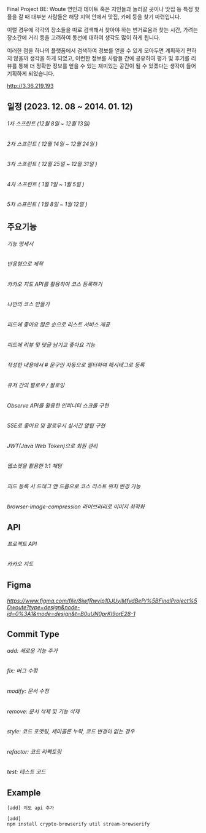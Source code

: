 Final Project BE: Woute
연인과 데이트 혹은 지인들과 놀러갈 곳이나 맛집 등 특정 핫플을 갈 때 대부분 사람들은 해당 지역 안에서 맛집, 카페 등을 찾기 마련입니다.

이럴 경우에 각각의 장소들을 따로 검색해서 찾아야 하는 번거로움과 찾는 시간, 가려는 장소간에 거리 등을 고려하여 동선에 대하여 생각도 많이 하게 됩니다.

이러한 점을 하나의 플랫폼에서 검색하여 정보를 얻을 수 있게 모아두면 계획하기 편하지 않을까 생각을 하게 되었고, 이런한 정보를 사람들 간에 공유하여 평가 및 후기를 리뷰를 통해 더 정확한 정보를 얻을 수 있는 재미있는 공간이 될 수 있겠다는 생각이 들어 기획하게 되었습니다.


http://3.36.219.193

## 일정 (2023. 12. 08 ~ 2014. 01. 12)
###### 1차 스프린트 (12월 8일 ~ 12월 13일)
###### 2차 스프린트 ( 12월 14일 ~ 12월 24일 )
###### 3차 스프린트 ( 12월 25일 ~ 12월 31일 )
###### 4차 스프린트 ( 1월 1일 ~ 1월 5일 )
###### 5차 스프린트 ( 1월 8일 ~ 1월 12일 )

## 주요기능
###### 기능 명세서
###### 반응형으로 제작
###### 카카오 지도 API를 활용하여 코스 등록하기
###### 나만의 코스 만들기
###### 피드에 좋아요 많은 순으로 리스트 서비스 제공
###### 피드에 리뷰 및 댓글 남기고 좋아요 기능
###### 작성한 내용에서 # 문구만 자동으로 필터하여 해시태그로 등록
###### 유저 간의 팔로우 / 팔로잉
###### Observe API를 활용한 인피니티 스크롤 구현
###### SSE로 좋아요 및 팔로우시 실시간 알림 구현
###### JWT(Java Web Token)으로 회원 관리
###### 웹소켓을 활용한 1:1 채팅
###### 피드 등록 시 드래그 앤 드롭으로 코스 리스트 위치 변경 가능
###### browser-image-compression 라이브러리로 이미지 최적화
## API
###### 프로젝트 API
###### 카카오 지도


## Figma
###### https://www.figma.com/file/8iwfRwvip10JUyIMfvdBeP/%5BFinalProject%5Dwoute?type=design&node-id=0%3A1&mode=design&t=B0uUN0prKl9orE28-1


## Commit Type

###### add: 새로운 기능 추가

###### fix: 버그 수정

###### modify: 문서 수정

###### remove: 문서 삭제 및 기능 삭제

###### style: 코드 포맷팅, 세미콜론 누락, 코드 변경이 없는 경우

###### refactor: 코드 리펙토링

###### test: 테스트 코드

## Example

```
[add] 지도 api 추가
```
```
[add]
npm install crypto-browserify util stream-browserify
```
